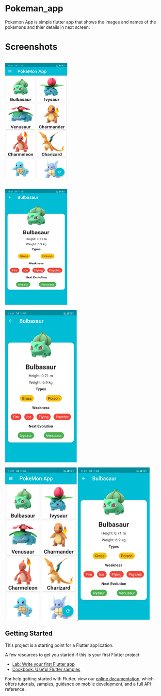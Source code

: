 # Pokeman_app

Pokemon App is simple flutter app that shows the images and names of the pokemons and thier details in next screen.

# Screenshots 

<br/><img src="https://github.com/rahamanar/pokemon_app/blob/main/Assets/pokemonhome.jpeg" width="205" height="380">

<br/><img src="https://github.com/rahamanar/pokemon_app/blob/main/Assets/pokemondetails.jpeg" width="205" height="380">

<img src="https://github.com/rahamanar/pokemon_app/blob/main/Assets/pokemondetails.jpeg" height="500em" style="max-width:100%;">



<p>
  <a target="_blank" rel="noopener noreferrer" href="https://github.com/rahamanar/pokemon_app/blob/main/Assets/pokemonhome.jpeg">
  <img src="https://github.com/rahamanar/pokemon_app/blob/main/Assets/pokemonhome.jpeg" height="500em" style="max-width:100%;">
  </a>
  <a target="_blank" rel="noopener noreferrer" href="https://github.com/rahamanar/pokemon_app/blob/main/Assets/pokemondetails.jpeg">
    <img src="https://github.com/rahamanar/pokemon_app/blob/main/Assets/pokemondetails.jpeg" height="500em" style="max-width:100%;">
  </a>
</p>



## Getting Started

This project is a starting point for a Flutter application.

A few resources to get you started if this is your first Flutter project:

- [Lab: Write your first Flutter app](https://flutter.dev/docs/get-started/codelab)
- [Cookbook: Useful Flutter samples](https://flutter.dev/docs/cookbook)

For help getting started with Flutter, view our
[online documentation](https://flutter.dev/docs), which offers tutorials,
samples, guidance on mobile development, and a full API reference.
